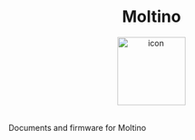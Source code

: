 <h1 align="center">Moltino</h1>
<p align="center">
  <img src="https://raw.githubusercontent.com/athomas1967/Moltino/main/images/icon.png" alt="icon" width="120"/>
</p>
<br>
Documents and firmware for Moltino
